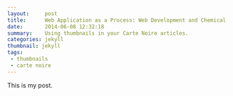 ```yaml
---
layout:     post
title:      Web Application as a Process: Web Development and Chemical Engineering
date:       2014-06-08 12:32:18
summary:    Using thumbnails in your Carte Noire articles.
categories: jekyll
thumbnail: jekyll
tags:
 - thumbnails
 - carte noire
---
```


This is my post.
